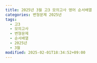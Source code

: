 ```yaml
---
title: 2025년 3월 고3 모의고사 영어 순서배열
categories: 변형문제 2025년
tags:
  - 고3
  - 모의고사
  - 변형문제
  - 순서배열
  - 2025년
  - 3월
modified: 2025-02-01T18:34:52+09:00
---
```


